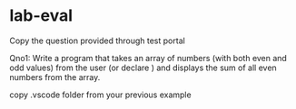 # lab-eval


Copy the question provided through test portal

Qno1:
     Write a program that takes an array of numbers (with both even and odd values) 
     from the user (or declare ) and displays the sum of all even numbers from the array.

copy .vscode folder from your previous example

